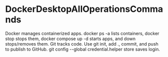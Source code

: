 # DockerDesktopAllOperationsCommands
Docker manages containerized apps. docker ps -a lists containers, docker stop stops them, docker compose up -d starts apps, and down stops/removes them. Git tracks code. Use git init, add ., commit, and push to publish to GitHub. git config --global credential.helper store saves login.
